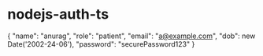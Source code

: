 # nodejs-auth-ts

{
  "name": "anurag",
  "role": "patient",
  "email": "a@example.com",
  "dob": new Date('2002-24-06'),
  "password": "securePassword123"
}